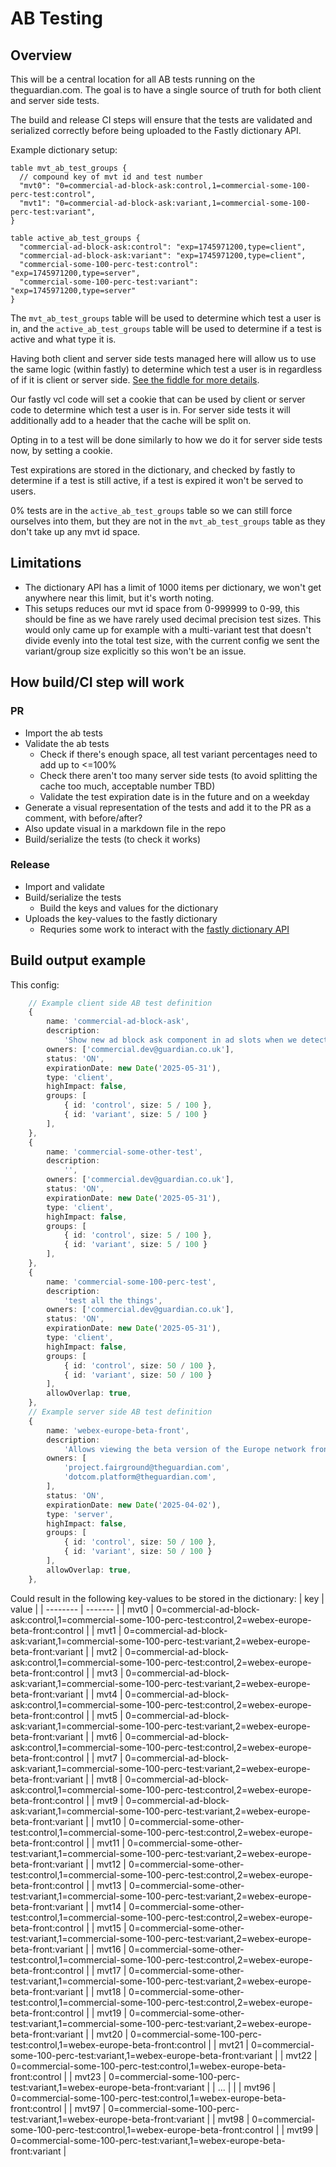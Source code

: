 # AB Testing

## Overview

This will be a central location for all AB tests running on the theguardian.com. The goal is to have a single source of truth for both client and server side tests.

The build and release CI steps will ensure that the tests are validated and serialized correctly before being uploaded to the Fastly dictionary API.

Example dictionary setup:

```
table mvt_ab_test_groups {
  // compound key of mvt id and test number
  "mvt0": "0=commercial-ad-block-ask:control,1=commercial-some-100-perc-test:control",
  "mvt1": "0=commercial-ad-block-ask:variant,1=commercial-some-100-perc-test:variant",
}

table active_ab_test_groups {
  "commercial-ad-block-ask:control": "exp=1745971200,type=client",
  "commercial-ad-block-ask:variant": "exp=1745971200,type=client",
  "commercial-some-100-perc-test:control": "exp=1745971200,type=server",
  "commercial-some-100-perc-test:variant": "exp=1745971200,type=server"
}
```

The `mvt_ab_test_groups` table will be used to determine which test a user is in, and the `active_ab_test_groups` table will be used to determine if a test is active and what type it is.

Having both client and server side tests managed here will allow us to use the same logic (within fastly) to determine which test a user is in regardless of if it is client or server side. [See the fiddle for more details](https://fiddle.fastly.dev/fiddle/47149485).

Our fastly vcl code will set a cookie that can be used by client or server code to determine which test a user is in. For server side tests it will additionally add to a header that the cache will be split on.

Opting in to a test will be done similarly to how we do it for server side tests now, by setting a cookie.

Test expirations are stored in the dictionary, and checked by fastly to determine if a test is still active, if a test is expired it won't be served to users.

0% tests are in the `active_ab_test_groups` table so we can still force ourselves into them, but they are not in the `mvt_ab_test_groups` table as they don't take up any mvt id space.

## Limitations

-   The dictionary API has a limit of 1000 items per dictionary, we won't get anywhere near this limit, but it's worth noting.
-   This setups reduces our mvt id space from 0-999999 to 0-99, this should be fine as we have rarely used decimal precision test sizes. This would only came up for example with a multi-variant test that doesn't divide evenly into the total test size, with the current config we sent the variant/group size explicitly so this won't be an issue.

## How build/CI step will work

### PR

-   Import the ab tests
-   Validate the ab tests
    -   Check if there's enough space, all test variant percentages need to add up to <=100%
    -   Check there aren't too many server side tests (to avoid splitting the cache too much, acceptable number TBD)
    -   Validate the test expiration date is in the future and on a weekday
-   Generate a visual representation of the tests and add it to the PR as a comment, with before/after?
-   Also update visual in a markdown file in the repo
-   Build/serialize the tests (to check it works)

### Release

-   Import and validate
-   Build/serialize the tests
    -   Build the keys and values for the dictionary
-   Uploads the key-values to the fastly dictionary
    -   Requries some work to interact with the [fastly dictionary API](https://www.fastly.com/documentation/reference/api/dictionaries/dictionary-item/)

## Build output example

This config:

```ts
	// Example client side AB test definition
	{
		name: 'commercial-ad-block-ask',
		description:
			'Show new ad block ask component in ad slots when we detect ad blocker usage',
		owners: ['commercial.dev@guardian.co.uk'],
		status: 'ON',
		expirationDate: new Date('2025-05-31'),
		type: 'client',
		highImpact: false,
		groups: [
			{ id: 'control', size: 5 / 100 },
			{ id: 'variant', size: 5 / 100 }
		],
	},
	{
		name: 'commercial-some-other-test',
		description:
			'',
		owners: ['commercial.dev@guardian.co.uk'],
		status: 'ON',
		expirationDate: new Date('2025-05-31'),
		type: 'client',
		highImpact: false,
		groups: [
			{ id: 'control', size: 5 / 100 },
			{ id: 'variant', size: 5 / 100 }
		],
	},
	{
		name: 'commercial-some-100-perc-test',
		description:
			'test all the things',
		owners: ['commercial.dev@guardian.co.uk'],
		status: 'ON',
		expirationDate: new Date('2025-05-31'),
		type: 'client',
		highImpact: false,
		groups: [
			{ id: 'control', size: 50 / 100 },
			{ id: 'variant', size: 50 / 100 }
		],
		allowOverlap: true,
	},
	// Example server side AB test definition
	{
		name: 'webex-europe-beta-front',
		description:
			'Allows viewing the beta version of the Europe network front',
		owners: [
			'project.fairground@theguardian.com',
			'dotcom.platform@theguardian.com',
		],
		status: 'ON',
		expirationDate: new Date('2025-04-02'),
		type: 'server',
		highImpact: false,
		groups: [
			{ id: 'control', size: 50 / 100 },
			{ id: 'variant', size: 50 / 100 }
		],
		allowOverlap: true,
	},
```

Could result in the following key-values to be stored in the dictionary:
| key | value |
| -------- | ------- |
| mvt0 | 0=commercial-ad-block-ask:control,1=commercial-some-100-perc-test:control,2=webex-europe-beta-front:control |
| mvt1 | 0=commercial-ad-block-ask:variant,1=commercial-some-100-perc-test:variant,2=webex-europe-beta-front:variant |
| mvt2 | 0=commercial-ad-block-ask:control,1=commercial-some-100-perc-test:control,2=webex-europe-beta-front:control |
| mvt3 | 0=commercial-ad-block-ask:variant,1=commercial-some-100-perc-test:variant,2=webex-europe-beta-front:variant |
| mvt4 | 0=commercial-ad-block-ask:control,1=commercial-some-100-perc-test:control,2=webex-europe-beta-front:control |
| mvt5 | 0=commercial-ad-block-ask:variant,1=commercial-some-100-perc-test:variant,2=webex-europe-beta-front:variant |
| mvt6 | 0=commercial-ad-block-ask:control,1=commercial-some-100-perc-test:control,2=webex-europe-beta-front:control |
| mvt7 | 0=commercial-ad-block-ask:variant,1=commercial-some-100-perc-test:variant,2=webex-europe-beta-front:variant |
| mvt8 | 0=commercial-ad-block-ask:control,1=commercial-some-100-perc-test:control,2=webex-europe-beta-front:control |
| mvt9 | 0=commercial-ad-block-ask:variant,1=commercial-some-100-perc-test:variant,2=webex-europe-beta-front:variant |
| mvt10 | 0=commercial-some-other-test:control,1=commercial-some-100-perc-test:control,2=webex-europe-beta-front:control |
| mvt11 | 0=commercial-some-other-test:variant,1=commercial-some-100-perc-test:variant,2=webex-europe-beta-front:variant |
| mvt12 | 0=commercial-some-other-test:control,1=commercial-some-100-perc-test:control,2=webex-europe-beta-front:control |
| mvt13 | 0=commercial-some-other-test:variant,1=commercial-some-100-perc-test:variant,2=webex-europe-beta-front:variant |
| mvt14 | 0=commercial-some-other-test:control,1=commercial-some-100-perc-test:control,2=webex-europe-beta-front:control |
| mvt15 | 0=commercial-some-other-test:variant,1=commercial-some-100-perc-test:variant,2=webex-europe-beta-front:variant |
| mvt16 | 0=commercial-some-other-test:control,1=commercial-some-100-perc-test:control,2=webex-europe-beta-front:control |
| mvt17 | 0=commercial-some-other-test:variant,1=commercial-some-100-perc-test:variant,2=webex-europe-beta-front:variant |
| mvt18 | 0=commercial-some-other-test:control,1=commercial-some-100-perc-test:control,2=webex-europe-beta-front:control |
| mvt19 | 0=commercial-some-other-test:variant,1=commercial-some-100-perc-test:variant,2=webex-europe-beta-front:variant |
| mvt20 | 0=commercial-some-100-perc-test:control,1=webex-europe-beta-front:control |
| mvt21 | 0=commercial-some-100-perc-test:variant,1=webex-europe-beta-front:variant |
| mvt22 | 0=commercial-some-100-perc-test:control,1=webex-europe-beta-front:control |
| mvt23 | 0=commercial-some-100-perc-test:variant,1=webex-europe-beta-front:variant |
| ... | |
| mvt96 | 0=commercial-some-100-perc-test:control,1=webex-europe-beta-front:control |
| mvt97 | 0=commercial-some-100-perc-test:variant,1=webex-europe-beta-front:variant |
| mvt98 | 0=commercial-some-100-perc-test:control,1=webex-europe-beta-front:control |
| mvt99 | 0=commercial-some-100-perc-test:variant,1=webex-europe-beta-front:variant |
